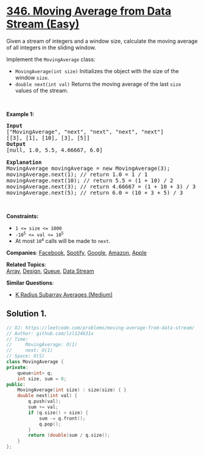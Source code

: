# [346. Moving Average from Data Stream (Easy)](https://leetcode.com/problems/moving-average-from-data-stream)

<p>Given a stream of integers and a window size, calculate the moving average of all integers in the sliding window.</p>

<p>Implement the&nbsp;<code>MovingAverage</code> class:</p>

<ul>
	<li><code>MovingAverage(int size)</code> Initializes&nbsp;the object with the size of the window <code>size</code>.</li>
	<li><code>double next(int val)</code> Returns the moving average of the last <code>size</code> values of the stream.</li>
</ul>

<p>&nbsp;</p>
<p><strong class="example">Example 1:</strong></p>

<pre>
<strong>Input</strong>
[&quot;MovingAverage&quot;, &quot;next&quot;, &quot;next&quot;, &quot;next&quot;, &quot;next&quot;]
[[3], [1], [10], [3], [5]]
<strong>Output</strong>
[null, 1.0, 5.5, 4.66667, 6.0]

<strong>Explanation</strong>
MovingAverage movingAverage = new MovingAverage(3);
movingAverage.next(1); // return 1.0 = 1 / 1
movingAverage.next(10); // return 5.5 = (1 + 10) / 2
movingAverage.next(3); // return 4.66667 = (1 + 10 + 3) / 3
movingAverage.next(5); // return 6.0 = (10 + 3 + 5) / 3
</pre>

<p>&nbsp;</p>
<p><strong>Constraints:</strong></p>

<ul>
	<li><code>1 &lt;= size &lt;= 1000</code></li>
	<li><code>-10<sup>5</sup> &lt;= val &lt;= 10<sup>5</sup></code></li>
	<li>At most <code>10<sup>4</sup></code> calls will be made to <code>next</code>.</li>
</ul>


**Companies**:
[Facebook](https://leetcode.com/company/facebook), [Spotify](https://leetcode.com/company/spotify), [Google](https://leetcode.com/company/google), [Amazon](https://leetcode.com/company/amazon), [Apple](https://leetcode.com/company/apple)

**Related Topics**:  
[Array](https://leetcode.com/tag/array), [Design](https://leetcode.com/tag/design), [Queue](https://leetcode.com/tag/queue), [Data Stream](https://leetcode.com/tag/data-stream)

**Similar Questions**:
* [K Radius Subarray Averages (Medium)](https://leetcode.com/problems/k-radius-subarray-averages)

## Solution 1.

```cpp
// OJ: https://leetcode.com/problems/moving-average-from-data-stream/
// Author: github.com/lzl124631x
// Time:
//     MovingAverage: O(1)
//     next: O(1)
// Space: O(S)
class MovingAverage {
private:
    queue<int> q;
    int size, sum = 0;
public:
    MovingAverage(int size) : size(size) { }
    double next(int val) {
        q.push(val);
        sum += val;
        if (q.size() > size) {
            sum -= q.front();
            q.pop();
        }
        return (double)sum / q.size();
    }
};
```